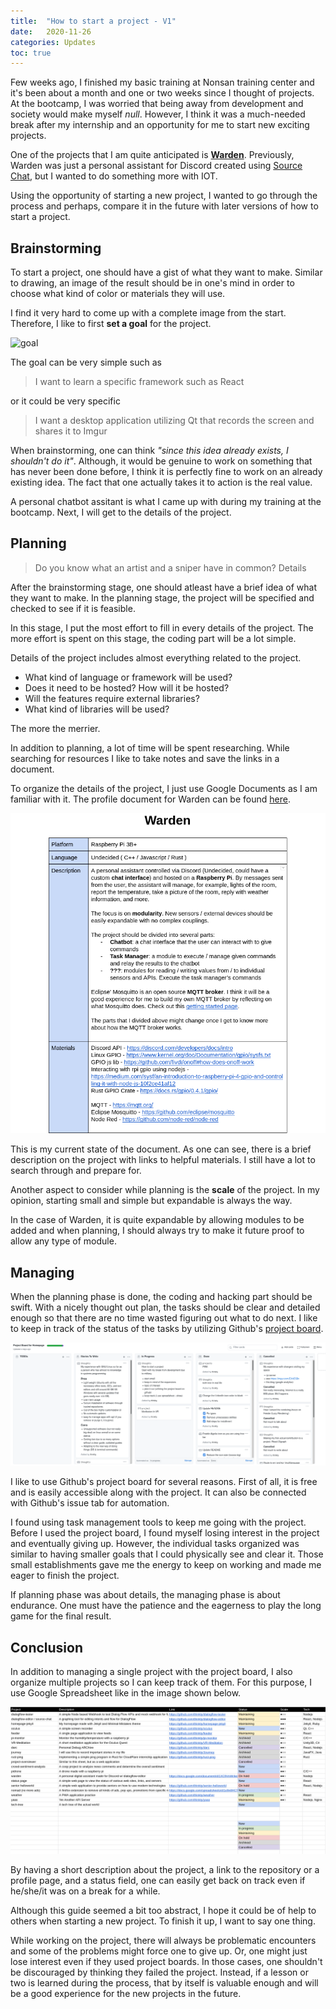 ```yaml
---
title:  "How to start a project - V1"
date:   2020-11-26
categories: Updates
toc: true
---
```


Few weeks ago, I finished my basic training at Nonsan training center and it's been about a month and one or two weeks since I thought of projects.
At the bootcamp, I was worried that being away from development and society would make myself *null*.
However, I think it was a much-needed break after my internship and an opportunity for me to start new exciting projects.

One of the projects that I am quite anticipated is [**Warden**](https://github.com/thinkty/warden).
Previously, Warden was just a personal assistant for Discord created using [Source Chat](https://github.com/thinkty/source-chat), but I wanted to do something more with IOT.

Using the opportunity of starting a new project, I wanted to go through the process and perhaps, compare it in the future with later versions of how to start a project.

## Brainstorming

To start a project, one should have a gist of what they want to make.
Similar to drawing, an image of the result should be in one's mind in order to choose what kind of color or materials they will use.

I find it very hard to come up with a complete image from the start.
Therefore, I like to first **set a goal** for the project.

![goal](https://images.unsplash.com/photo-1500930540495-e92875696a16?ixid=MnwxMjA3fDB8MHxwaG90by1wYWdlfHx8fGVufDB8fHx8&ixlib=rb-1.2.1&auto=format&fit=crop&w=1364&q=80)

The goal can be very simple such as
> I want to learn a specific framework such as React

or it could be very specific
> I want a desktop application utilizing Qt that records the screen and shares it to Imgur

When brainstorming, one can think *"since this idea already exists, I shouldn't do it"*.
Although, it would be genuine to work on something that has never been done before, I think it is perfectly fine to work on an already existing idea.
The fact that one actually takes it to action is the real value.

A personal chatbot assitant is what I came up with during my training at the bootcamp.
Next, I will get to the details of the project.

## Planning

> Do you know what an artist and a sniper have in common? Details

After the brainstorming stage, one should atleast have a brief idea of what they want to make.
In the planning stage, the project will be specified and checked to see if it is feasible.

In this stage, I put the most effort to fill in every details of the project.
The more effort is spent on this stage, the coding part will be a lot simple.

Details of the project includes almost everything related to the project.
- What kind of language or framework will be used?
- Does it need to be hosted? How will it be hosted?
- Will the features require external libraries?
- What kind of libraries will be used?

The more the merrier.

In addition to planning, a lot of time will be spent researching.
While searching for resources I like to take notes and save the links in a document.

To organize the details of the project, I just use Google Documents as I am familiar with it.
The profile document for Warden can be found [here](https://docs.google.com/document/d/1CCaho7XLu1c27VuMRCmVzJIO-enP5MR5lbMtxfy2_mQ/edit?usp=sharing).

![profile](/assets/images/2020-11-17-starting-a-project-1.png)

This is my current state of the document.
As one can see, there is a brief description on the project with links to helpful materials.
I still have a lot to search through and prepare for.

Another aspect to consider while planning is the **scale** of the project.
In my opinion, starting small and simple but expandable is always the way.

In the case of Warden, it is quite expandable by allowing modules to be added and when planning, I should always try to make it future proof to allow any type of module.

## Managing

When the planning phase is done, the coding and hacking part should be swift.
With a nicely thought out plan, the tasks should be clear and detailed enough so that there are no time wasted figuring out what to do next.
I like to keep in track of the status of the tasks by utilizing Github's [project board](https://docs.github.com/en/free-pro-team@latest/github/managing-your-work-on-github/about-project-boards).

![project board](/assets/images/2020-11-17-starting-a-project-2.png)

I like to use Github's project board for several reasons.
First of all, it is free and is easily accessible along with the project.
It can also be connected with Github's issue tab for automation.

I found using task management tools to keep me going with the project.
Before I used the project board, I found myself losing interest in the project and eventually giving up.
However, the individual tasks organized was similar to having smaller goals that I could physically see and clear it.
Those small establishments gave me the energy to keep on working and made me eager to finish the project.

If planning phase was about details, the managing phase is about endurance.
One must have the patience and the eagerness to play the long game for the final result.

## Conclusion

In addition to managing a single project with the project board, I also organize multiple projects so I can keep track of them.
For this purpose, I use Google Spreadsheet like in the image shown below.

![project sheet](/assets/images/2020-11-17-starting-a-project-3.png)

By having a short description about the project, a link to the repository or a profile page, and a status field, one can easily get back on track even if he/she/it was on a break for a while.

Although this guide seemed a bit too abstract, I hope it could be of help to others when starting a new project.
To finish it up, I want to say one thing.

While working on the project, there will always be problematic encounters and some of the problems might force one to give up.
Or, one might just lose interest even if they used project boards.
In those cases, one shouldn't be discouraged by thinking they failed the project.
Instead, if a lesson or two is learned during the process, that by itself is valuable enough and will be a good experience for the new projects in the future.